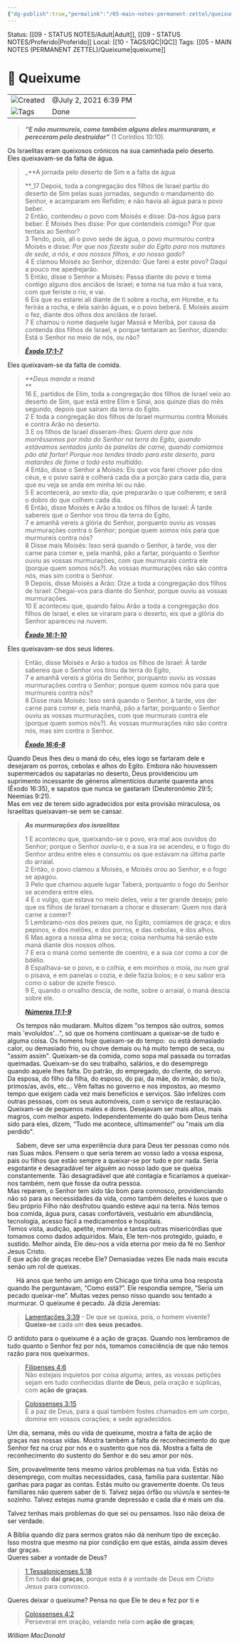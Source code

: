 ```yaml
---
{"dg-publish":true,"permalink":"/05-main-notes-permanent-zettel/queixume/","tags":["queixume"],"noteIcon":"outgoing"}
---
```


Status: [[09 - STATUS NOTES/Adult\|Adult]], [[09 - STATUS NOTES/Proferido\|Proferido]]
Local: [[10 - TAGS/IQC\|IQC]]
Tags: [[05 - MAIN NOTES (PERMANENT ZETTEL)/Queixume\|queixume]]
# 📓 Queixume

|                                                        |                       |
| ------------------------------------------------------ | --------------------- |
| ![](Dashboard/Attachments/clock_gray%20227.svg)Created | @July 2, 2021 6:39 PM |
| ![](Dashboard/Attachments/list_gray%20961.svg)Tags     | Done                  |

> _**“E não murmureis, como também alguns deles murmuraram, e pereceram pelo destruidor”**_ (1 Coríntios 10:10).

Os Israelitas eram queixosos crónicos na sua caminhada pelo deserto.  
Eles queixavam-se da falta de água.

> _**A jornada pelo deserto de Sim e a falta de água  
>   
> **_17 Depois, toda a congregação dos filhos de Israel partiu do deserto de Sim pelas suas jornadas, segundo o mandamento do Senhor, e acamparam em Refidim; e não havia ali água para o povo beber.  
> 2 Então, contendeu o povo com Moisés e disse: Dá-nos água para beber. E Moisés lhes disse: Por que contendeis comigo? Por que tentais ao Senhor?  
> 3 Tendo, pois, ali o povo sede de água, o povo murmurou contra Moisés e disse: _Por que nos fizeste subir do Egito para nos matares de sede, a nós, e aos nossos filhos, e ao nosso gado?_  
> 4 E clamou Moisés ao Senhor, dizendo: Que farei a este povo? Daqui a pouco me apedrejarão.  
> 5 Então, disse o Senhor a Moisés: Passa diante do povo e toma contigo alguns dos anciãos de Israel; e toma na tua mão a tua vara, com que feriste o rio, e vai.  
> 6 Eis que eu estarei ali diante de ti sobre a rocha, em Horebe, e tu ferirás a rocha, e dela sairão águas, e o povo beberá. E Moisés assim o fez, diante dos olhos dos anciãos de Israel.  
> 7 E chamou o nome daquele lugar Massá e Meribá, por causa da contenda dos filhos de Israel, e porque tentaram ao Senhor, dizendo: Está o Senhor no meio de nós, ou não?  
>   
> _**[Êxodo 17:1-7](https://www.biblegateway.com/passage/?search=%C3%8Axodo+17%3A1-7&version=ARC)**_

Eles queixavam-se da falta de comida.

> _**Deus manda o maná  
> **_  
> 16 E, partidos de Elim, toda a congregação dos filhos de Israel veio ao deserto de Sim, que está entre Elim e Sinai, aos quinze dias do mês segundo, depois que saíram da terra do Egito.  
> 2 E toda a congregação dos filhos de Israel murmurou contra Moisés e contra Arão no deserto.  
> 3 E os filhos de Israel disseram-lhes: _Quem dera que nós morrêssemos por mão do Senhor na terra do Egito, quando estávamos sentados junto às panelas de carne, quando comíamos pão até fartar! Porque nos tendes tirado para este deserto, para matardes de fome a toda esta multidão._  
> 4 Então, disse o Senhor a Moisés: Eis que vos farei chover pão dos céus, e o povo sairá e colherá cada dia a porção para cada dia, para que eu veja se anda em minha lei ou não.  
> 5 E acontecerá, ao sexto dia, que prepararão o que colherem; e será o dobro do que colhem cada dia.  
> 6 Então, disse Moisés e Arão a todos os filhos de Israel: À tarde sabereis que o Senhor vos tirou da terra do Egito,  
> 7 e amanhã vereis a glória do Senhor, porquanto ouviu as vossas murmurações contra o Senhor; porque quem somos nós para que murmureis contra nós?  
> 8 Disse mais Moisés: Isso será quando o Senhor, à tarde, vos der carne para comer e, pela manhã, pão a fartar, porquanto o Senhor ouviu as vossas murmurações, com que murmurais contra ele (porque quem somos nós?). As vossas murmurações não são contra nós, mas sim contra o Senhor.  
> 9 Depois, disse Moisés a Arão: Dize a toda a congregação dos filhos de Israel: Chegai-vos para diante do Senhor, porque ouviu as vossas murmurações.  
> 10 E aconteceu que, quando falou Arão a toda a congregação dos filhos de Israel, e eles se viraram para o deserto, eis que a glória do Senhor apareceu na nuvem.  
>   
> _**[Êxodo 16:1-10](https://www.biblegateway.com/passage/?search=%C3%8Axodo+16%3A1-10&version=ARC)**_

Eles queixavam-se dos seus líderes.

> Então, disse Moisés e Arão a todos os filhos de Israel: À tarde sabereis que o Senhor vos tirou da terra do Egito,  
> 7 e amanhã vereis a glória do Senhor, porquanto ouviu as vossas murmurações contra o Senhor; porque quem somos nós para que murmureis contra nós?  
> 8 Disse mais Moisés: Isso será quando o Senhor, à tarde, vos der carne para comer e, pela manhã, pão a fartar, porquanto o Senhor ouviu as vossas murmurações, com que murmurais contra ele (porque quem somos nós?). As vossas murmurações não são contra nós, mas sim contra o Senhor.  
>   
> _**[Êxodo 16:6-8](https://www.biblegateway.com/passage/?search=%C3%8Axodo+16%3A6-8&version=ARC)**_

Quando Deus lhes deu o maná do céu, eles logo se fartaram dele e desejaram os porros, cebolas e alhos do Egito. Embora não houvessem supermercados ou sapatarias no deserto, Deus providenciou um suprimento incessante de géneros alimentícios durante quarenta anos (Êxodo 16:35), e sapatos que nunca se gastaram (Deuteronómio 29:5; Neemias 9:21).  
Mas em vez de terem sido agradecidos por esta provisão miraculosa, os Israelitas queixavam-se sem se cansar.

> _**As murmurações dos israelitas**_  
>   
> 1 E aconteceu que, queixando-se o povo, era mal aos ouvidos do Senhor; porque o Senhor ouviu-o, e a sua ira se acendeu, e o fogo do Senhor ardeu entre eles e consumiu os que estavam na última parte do arraial.  
> 2 Então, o povo clamou a Moisés, e Moisés orou ao Senhor, e o fogo se apagou.  
> 3 Pelo que chamou aquele lugar Taberá, porquanto o fogo do Senhor se acendera entre eles.  
> 4 E o vulgo, que estava no meio deles, veio a ter grande desejo; pelo que os filhos de Israel tornaram a chorar e disseram: Quem nos dará carne a comer?  
> 5 Lembramo-nos dos peixes que, no Egito, comíamos de graça; e dos pepinos, e dos melões, e dos porros, e das cebolas, e dos alhos.  
> 6 Mas agora a nossa alma se seca; coisa nenhuma há senão este maná diante dos nossos olhos.  
> 7 E era o maná como semente de coentro, e a sua cor como a cor de bdélio.  
> 8 Espalhava-se o povo, e o colhia, e em moinhos o moía, ou num gral o pisava, e em panelas o cozia, e dele fazia bolos; e o seu sabor era como o sabor de azeite fresco.  
> 9 E, quando o orvalho descia, de noite, sobre o arraial, o maná descia sobre ele.  
>   
> _**[Números 11:1-9](https://www.biblegateway.com/passage/?search=N%C3%BAmeros%2011&version=ARC)**_

  
     Os tempos não mudaram. Muitos dizem "os tempos são outros, somos mais 'evoluídos'...", só que os homens continuam a queixar-se de tudo e alguma coisa. Os homens hoje queixam-se do tempo:  ou está demasiado calor, ou demasiado frio, ou chove demais ou há muito tempo de seca, ou "assim assim". Queixam-se da comida, como sopa mal passada ou torradas queimadas. Queixam-se do seu trabalho, salários, e do desemprego quando aquele lhes falta. Do patrão, do empregado, do cliente, do servo. Da esposa, do filho da filha, do esposo, do pai, da mãe, do irmão, do tio/a, primos/as, avós, etc... Vêm faltas no governo e nos impostos, ao mesmo tempo que exigem cada vez mais benefícios e serviços. São infelizes com outras pessoas, com os seus automóveis, com o serviço de restauração. Queixam-se de pequenos males e dores. Desejavam ser mais altos, mais magros, com melhor aspeto. Independentemente do quão bom Deus tenha sido para eles, dizem, “Tudo me acontece, ultimamente!” ou "mais um dia perdido".

  
     Sabem, deve ser uma experiência dura para Deus ter pessoas como nós nas Suas mãos. Pensem o que seria terem ao vosso lado a vossa esposa, pais ou filhos que estão sempre a queixar-se por tudo e por nada. Seria esgotante e desagradável ter alguém ao nosso lado que se queixa constantemente. Tão desagradável que até contagia e ficaríamos a queixar-nos também, nem que fosse da outra pessoa.  
Mas reparem, o Senhor tem sido tão bom para connosco, providenciando não só para as necessidades da vida, como também deleites e luxos que o Seu próprio Filho não desfrutou quando esteve aqui na terra. Nós temos boa comida, água pura, casas confortáveis, vestuário em abundância, tecnologia, acesso fácil a medicamentos e hospitais.  
Temos vista, audição, apetite, memória e tantas outras misericórdias que tomamos como dados adquiridos. Mais, Ele tem-nos protegido, guiado, e sustido. Melhor ainda, Ele deu-nos a vida eterna por meio da fé no Senhor Jesus Cristo.  
E que ação de graças recebe Ele? Demasiadas vezes Ele nada mais escuta senão um rol de queixas.

  
     Há anos que tenho um amigo em Chicago que tinha uma boa resposta quando lhe perguntavam, “Como está?”. Ele respondia sempre, “Seria um pecado queixar-me”. Muitas vezes penso nisso quando sou tentado a murmurar. O queixume é pecado. Já dizia Jeremias:

> [Lamentações 3:39](https://www.biblegateway.com/passage/?search=Lamenta%C3%A7%C3%B5es%203%3A39&version=ARC) - De que se queixa, pois, o homem vivente? **Queixe-se** cada um **dos** **seus** **pecados.**

O antídoto para o queixume é a ação de graças. Quando nos lembramos de tudo quanto o Senhor fez por nós, tomamos consciência de que não temos razão para nos queixarmos.

> [Filipenses 4:6](https://www.biblegateway.com/passage/?search=Filipenses%204%3A6&version=ARC)  
> Não estejais inquietos por coisa alguma; antes, as vossas petições sejam em tudo conhecidas diante **de** **De**us, pela oração e súplicas, com **ação** **de** **graças**.

> [Colossenses 3:15](https://www.biblegateway.com/passage/?search=Colossenses%203%3A15&version=ARC)  
> E a paz de Deus, para a qual também fostes chamados em um corpo, domine em vossos corações; e sede agradecidos.

Um dia, semana, mês ou vida de queixume, mostra a falta de ação de graças nas nossas vidas. Mostra também a falta de reconhecimento do que Senhor fez na cruz por nós e o sustento que nos dá. Mostra a falta de reconhecimento do sustento do Senhor e do seu amor por nós.

Sim, provavelmente tens mesmo vários problemas na tua vida. Estás no desemprego, com muitas necessidades, casa, família para sustentar. Não ganhas para pagar as contas. Estás muito ou gravemente doente. Os teus familiares não querem saber de ti. Talvez sejas órfão ou viúvo/a e sentes-te sozinho. Talvez estejas numa grande depressão e cada dia é mais um dia.

Talvez tenhas mais problemas do que sei ou pensamos. Isso não deixa de ser verdade.

A Bíblia quando diz para sermos gratos não dá nenhum tipo de exceção. Isso mostra que mesmo na pior condição em que estás, ainda assim deves dar graças.  
Queres saber a vontade de Deus?

> [1 Tessalonicenses 5:18](https://www.biblegateway.com/passage/?search=1%20Tessalonicenses%205%3A18&version=ARC)  
> Em tudo **dai** **graças**, porque esta é a vontade de Deus em Cristo Jesus para convosco.

Queres deixar o queixume? Pensa no que Ele te deu e fez por ti e

> [Colossenses 4:2](https://www.biblegateway.com/passage/?search=Colossenses%204%3A2&version=ARC)  
> Perseverai em oração, velando nela com **ação** **de** **graças**;

_William MacDonald_